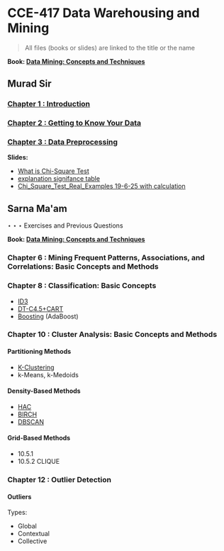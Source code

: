 # CCE-417 Data Warehousing and Mining

> All files (books or slides) are linked to the title or the name

**Book: [Data Mining: Concepts and Techniques](https://t.me/c/1734256119/3086/3579)**

## Murad Sir

### [Chapter 1 : Introduction](https://t.me/c/1734256119/3086/3590)

### [Chapter 2 : Getting to Know Your Data](https://t.me/c/1734256119/3086/3615)

### [Chapter 3 : Data Preprocessing](https://t.me/c/1734256119/3086/3718)

**Slides:**

- [What is Chi-Square Test](https://t.me/c/1734256119/3086/3915)
- [explanation signifance table](https://t.me/c/1734256119/3086/3914)
- [Chi_Square_Test_Real_Examples 19-6-25 with calculation](https://t.me/c/1734256119/3086/3916)

## Sarna Ma'am

$\star \star \star$ Exercises and Previous Questions

**Book: [Data Mining: Concepts and Techniques](https://t.me/c/1734256119/3086/3607)**

### Chapter 6 : Mining Frequent Patterns,  Associations, and Correlations:  Basic Concepts and Methods

### Chapter 8 : Classification: Basic Concepts

- [ID3](https://t.me/c/1734256119/3086/3707?single)
- [DT-C4.5+CART](https://t.me/c/1734256119/3086/3706?single)
- [Boosting](https://t.me/c/1734256119/3086/3918) (AdaBoost)

### Chapter 10 : Cluster Analysis: Basic  Concepts and Methods

#### Partitioning Methods

- [K-Clustering](https://t.me/c/1734256119/3086/3921)
- k-Means, k-Medoids

#### Density-Based Methods

- [HAC](https://t.me/c/1734256119/3086/3920)
- [BIRCH](https://t.me/c/1734256119/3086/3917)
- [DBSCAN](https://t.me/c/1734256119/3086/3919)

#### Grid-Based Methods

- 10.5.1
- 10.5.2 CLIQUE

### Chapter 12 : Outlier Detection

#### Outliers

Types:

- Global
- Contextual
- Collective
